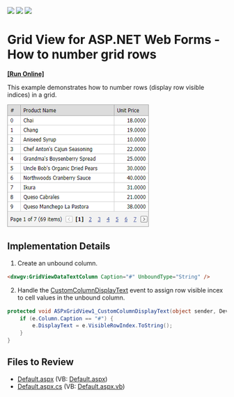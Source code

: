 <!-- default badges list -->
![](https://img.shields.io/endpoint?url=https://codecentral.devexpress.com/api/v1/VersionRange/128542121/13.1.4%2B)
[![](https://img.shields.io/badge/Open_in_DevExpress_Support_Center-FF7200?style=flat-square&logo=DevExpress&logoColor=white)](https://supportcenter.devexpress.com/ticket/details/E1330)
[![](https://img.shields.io/badge/📖_How_to_use_DevExpress_Examples-e9f6fc?style=flat-square)](https://docs.devexpress.com/GeneralInformation/403183)
<!-- default badges end -->

# Grid View for ASP.NET Web Forms - How to number grid rows
<!-- run online -->
**[[Run Online]](https://codecentral.devexpress.com/e1330/)**
<!-- run online end -->

This example demonstrates how to number rows (display row visible indices) in a grid.

![](grid-with-numbered-rows.png)

## Implementation Details

1. Create an unbound column.

```aspx
<dxwgv:GridViewDataTextColumn Caption="#" UnboundType="String" />
```
2. Handle the [CustomColumnDisplayText](https://docs.devexpress.com/AspNet/DevExpress.Web.ASPxGridView.CustomColumnDisplayText) event to assign row visible incex to cell  values in the unbound column.

```cs
protected void ASPxGridView1_CustomColumnDisplayText(object sender, DevExpress.Web.ASPxGridViewColumnDisplayTextEventArgs e) {
    if (e.Column.Caption == "#") {
        e.DisplayText = e.VisibleRowIndex.ToString();
    }
}
```

## Files to Review

* [Default.aspx](./CS/Default.aspx) (VB: [Default.aspx](./VB/Default.aspx))
* [Default.aspx.cs](./CS/Default.aspx.cs) (VB: [Default.aspx.vb](./VB/Default.aspx.vb))
